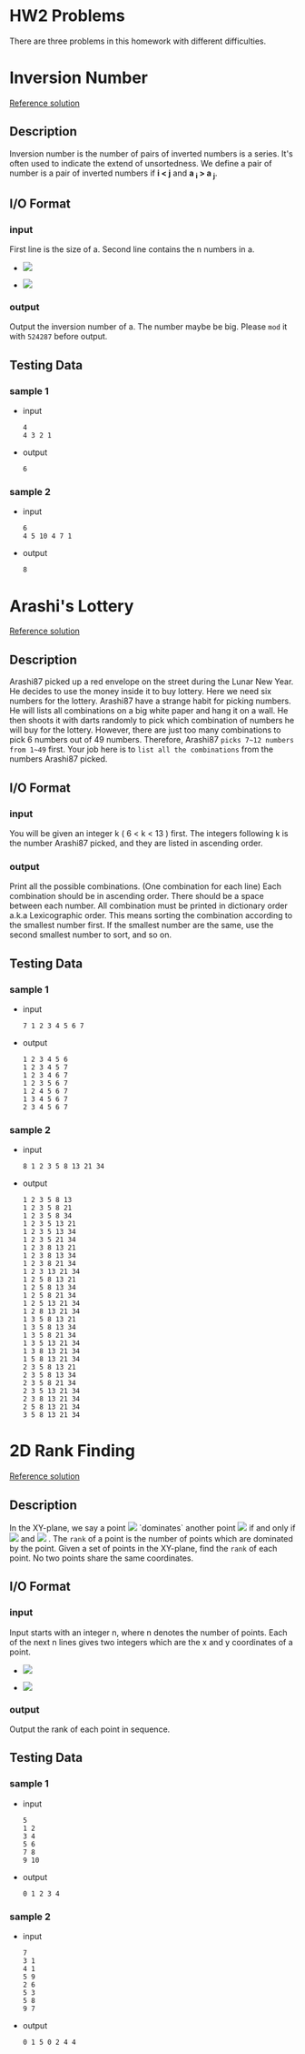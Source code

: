 # HW2 Problems
There are three problems in this homework with different difficulties.

# Inversion Number
[Reference solution](inversion_number.cpp)
## Description
Inversion number is the number of pairs of inverted numbers is a series. It's often used to indicate the extend of unsortedness. We define a pair of number is a pair of inverted numbers if **i < j** and **a <sub>i</sub> > a <sub>j</sub>**.
## I/O Format
### input
First line is the size of a. Second line contains the n numbers in a.
* ![](https://latex.codecogs.com/svg.image?2&space;\leq&space;n&space;\leq&space;10^{6})

* ![](https://latex.codecogs.com/svg.image?-10^{8}\leq&space;a_{i}&space;\leq&space;10^{8})

### output
Output the inversion number of a. The number maybe be big. Please `mod` it with `524287` before output.
## Testing Data
### sample 1
* input

    ```
    4
    4 3 2 1
    ```
* output

    ```
    6
    ```
### sample 2
* input

    ```
    6
    4 5 10 4 7 1
    ```
* output

    ```
    8
    ```

# Arashi's Lottery
[Reference solution](arashi_lottery.py)
## Description
Arashi87 picked up a red envelope on the street during the Lunar New Year. He decides to use the money inside it to buy lottery.
Here we need six numbers for the lottery.
Arashi87 have a strange habit for picking numbers.
He will lists all combinations on a big white paper and hang it on a wall.
He then shoots it with darts randomly to pick which combination of numbers he will buy for the lottery.
However, there are just too many combinations to pick 6 numbers out of 49 numbers.
Therefore, Arashi87 `picks 7~12 numbers from 1~49` first.
Your job here is to `list all the combinations` from the numbers Arashi87 picked.
## I/O Format
### input
You will be given an integer k ( 6 < k < 13 ) first.
The integers following k is the number Arashi87 picked, and they are listed in ascending order.

### output
Print all the possible combinations. (One combination for each line)
Each combination should be in ascending order.
There should be a space between each number.
All combination must be printed in dictionary order a.k.a Lexicographic order.
This means sorting the combination according to the smallest number first.
If the smallest number are the same, use the second smallest number to sort, and so on.

## Testing Data
### sample 1
* input

    ```
    7 1 2 3 4 5 6 7
    ```
* output

    ```
    1 2 3 4 5 6
    1 2 3 4 5 7
    1 2 3 4 6 7
    1 2 3 5 6 7
    1 2 4 5 6 7
    1 3 4 5 6 7
    2 3 4 5 6 7
    ```
### sample 2
* input

    ```
    8 1 2 3 5 8 13 21 34
    ```
* output

    ```
    1 2 3 5 8 13
    1 2 3 5 8 21
    1 2 3 5 8 34
    1 2 3 5 13 21
    1 2 3 5 13 34
    1 2 3 5 21 34
    1 2 3 8 13 21
    1 2 3 8 13 34
    1 2 3 8 21 34
    1 2 3 13 21 34
    1 2 5 8 13 21
    1 2 5 8 13 34
    1 2 5 8 21 34
    1 2 5 13 21 34
    1 2 8 13 21 34
    1 3 5 8 13 21
    1 3 5 8 13 34
    1 3 5 8 21 34
    1 3 5 13 21 34
    1 3 8 13 21 34
    1 5 8 13 21 34
    2 3 5 8 13 21
    2 3 5 8 13 34
    2 3 5 8 21 34
    2 3 5 13 21 34
    2 3 8 13 21 34
    2 5 8 13 21 34
    3 5 8 13 21 34
    ```

# 2D Rank Finding
[Reference solution](2d_rank_finding.cpp)
## Description
In the XY-plane, we say a point ![](https://latex.codecogs.com/svg.image?(x_{i},&space;y_{i})) `dominates` another point ![](https://latex.codecogs.com/svg.image?(x_{j},&space;y_{j})) if and only if ![](https://latex.codecogs.com/svg.image?x_{i}&space;\geq&space;x_{j}) and ![](https://latex.codecogs.com/svg.image?y_{i}&space;\geq&space;y_{j}) .
The `rank` of a point is the number of points which are dominated by the point.
Given a set of points in the XY-plane, find the `rank` of each point.
No two points share the same coordinates.

## I/O Format

### input
Input starts with an integer n, where n denotes the number of points.
Each of the next n lines gives two integers which are the x and y coordinates of a point.
* ![](https://latex.codecogs.com/svg.image?5&space;\leq&space;n&space;\leq&space;3\times10^{5})

* ![](https://latex.codecogs.com/svg.image?-2^{31}&space;\leq&space;x,y&space;\leq&space;2^{31})
### output
Output the rank of each point in sequence.

## Testing Data
### sample 1
* input

    ```
    5
    1 2
    3 4
    5 6
    7 8
    9 10
    ```
* output

    ```
    0 1 2 3 4
    ```
### sample 2
* input

    ```
    7
    3 1
    4 1
    5 9
    2 6
    5 3
    5 8
    9 7
    ```
* output

    ```
    0 1 5 0 2 4 4
    ```
